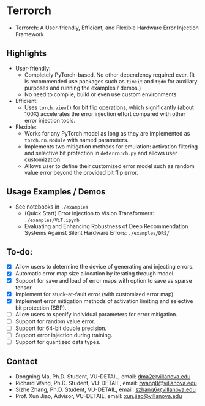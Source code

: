 # Terrorch
- Terrorch: A User-friendly, Efficient, and Flexible Hardware Error Injection Framework

## Highlights
- User-friendly:
    - Completely PyTorch-based. No other dependency required ever. (It is recommended use packages such as `timeit` and `tqdm` for auxiliary purposes and running the examples / demos.)
    - No need to compile, build or even use custom environments.
- Efficient:
    - Uses `torch.view()` for bit flip operations, which significantly (about 100X) accelerates the error injection effort compared with other error injection tools. 
- Flexible:
    - Works for any PyTorch model as long as they are implemented as `torch.nn.Module` with named parameters.
    - Implements two mitigation methods for emulation: activation filtering and selective bit protection in `deterrorch.py` and allows user customization.
    - Allows user to define their customized error model such as random value error beyond the provided bit flip error. 

## Usage Examples / Demos
- See notebooks in `./examples`
    - (Quick Start) Error injection to Vision Transformers: `./examples/ViT.ipynb`
    - Evaluating and Enhancing Robustness of Deep Recommendation Systems Against Silent Hardware Errors: `./examples/DRS/`

## To-do:
- [X] Allow users to determine the device of generating and injecting errors.
- [X] Automatic error map size allocation by iterating through model.
- [X] Support for save and load of error maps with option to save as sparse tensor.
- [X] Implement for stuck-at-fault error (with customized error map).
- [X] Implement error mitigation methods of activation limiting and selective bit protection (SBP).
- [ ] Allow users to specify individual parameters for error mitigation.
- [ ] Support for random value error.
- [ ] Support for 64-bit double precision.
- [ ] Support error injection during training.
- [ ] Support for quantized data types.

## Contact
- Dongning Ma, Ph.D. Student, VU-DETAIL, email: dma2@villanova.edu 
- Richard Wang, Ph.D. Student, VU-DETAIL, email: rwang8@villanova.edu 
- Sizhe Zhang, Ph.D. Student, VU-DETAIL, email: szhang6@villanova.edu 
- Prof. Xun Jiao, Advisor, VU-DETAIL, email: xun.jiao@villanova.edu 

